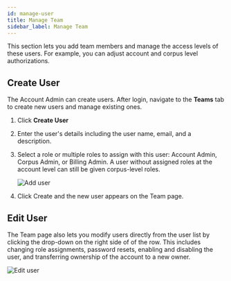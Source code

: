 ```yaml
---
id: manage-user
title: Manage Team
sidebar_label: Manage Team
---
```


This section lets you add team members and manage the access levels of these 
users. For example, you can adjust account and corpus level authorizations.

## Create User

The Account Admin can create users. After login, 
navigate to the **Teams** tab to create new users
and manage existing ones. 

1. Click **Create User**
2. Enter the user's details including the user name, email, and a 
   description.
3. Select a role or multiple roles to assign with this user: Account Admin, 
   Corpus Admin, or Billing Admin. A user without assigned roles at the 
   account level can still be given corpus-level roles.

   ![Add user](/img/new_user.png)

4. Click Create and the new user appears on the Team page.


## Edit User

The Team page also lets you modify users directly from the user 
list by clicking the drop-down on the right side of of the row. This 
includes changing role assignments, password resets, enabling and disabling 
the user, and transferring ownership of the account to
a new owner.

![Edit user](/img/edit_user.png)


